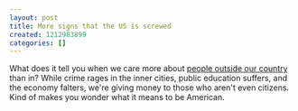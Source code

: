 ```yaml
---
layout: post
title: More signs that the US is screwed
created: 1212983899
categories: []
---
```

What does it tell you when we care more about [people outside our country](http://news.yahoo.com/s/ap/20080608/ap_on_re_us/iraq_katrina) than in?  While crime rages in the inner cities, public education suffers, and the economy falters, we're giving money to those who aren't even citizens.  Kind of makes you wonder what it means to be American.
